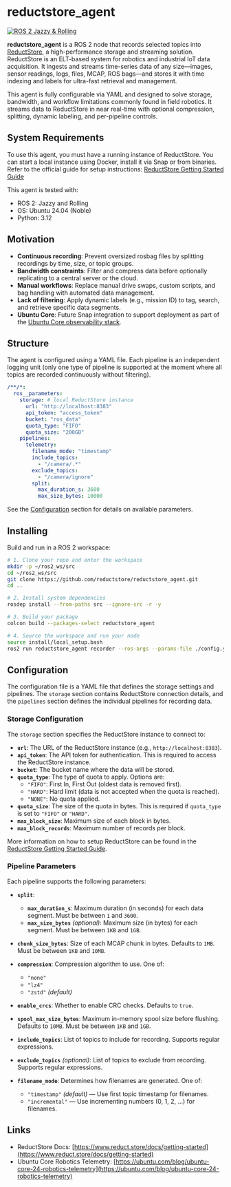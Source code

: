 # reductstore_agent

[![ROS 2 Jazzy & Rolling](https://img.shields.io/github/actions/workflow/status/reductstore/reductstore_agent/ci.yml?branch=main&label=ROS%202%20CI%20(Jazzy%20%26%20Rolling))](https://github.com/reductstore/reductstore_agent/actions/workflows/ci.yml)

**reductstore_agent** is a ROS 2 node that records selected topics into [ReductStore](https://www.reduct.store/), a high-performance storage and streaming solution. ReductStore is an ELT-based system for robotics and industrial IoT data acquisition. It ingests and streams time-series data of any size—images, sensor readings, logs, files, MCAP, ROS bags—and stores it with time indexing and labels for ultra-fast retrieval and management.

This agent is fully configurable via YAML and designed to solve storage, bandwidth, and workflow limitations commonly found in field robotics. It streams data to ReductStore in near real-time with optional compression, splitting, dynamic labeling, and per-pipeline controls.

## System Requirements

To use this agent, you must have a running instance of ReductStore. You can start a local instance using Docker, install it via Snap or from binaries. Refer to the official guide for setup instructions: [ReductStore Getting Started Guide](https://www.reduct.store/docs/getting-started)

This agent is tested with:
- ROS 2: Jazzy and Rolling
- OS: Ubuntu 24.04 (Noble)
- Python: 3.12

## Motivation

* **Continuous recording**: Prevent oversized rosbag files by splitting recordings by time, size, or topic groups.
* **Bandwidth constraints**: Filter and compress data before optionally replicating to a central server or the cloud.
* **Manual workflows**: Replace manual drive swaps, custom scripts, and bag handling with automated data management.
* **Lack of filtering**: Apply dynamic labels (e.g., mission ID) to tag, search, and retrieve specific data segments.
* **Ubuntu Core**: Future Snap integration to support deployment as part of the [Ubuntu Core observability stack](https://ubuntu.com/blog/ubuntu-core-24-robotics-telemetry).

## Structure

The agent is configured using a YAML file. Each pipeline is an independent logging unit (only one type of pipeline is supported at the moment where all topics are recorded continuously without filtering).

```yaml
/**/*:
  ros__parameters:
    storage: # local ReductStore instance
      url: "http://localhost:8383"
      api_token: "access_token"
      bucket: "ros_data"
      quota_type: "FIFO"
      quota_size: "200GB"
    pipelines:
      telemetry:
        filename_mode: "timestamp"
        include_topics:
          - "/camera/.*"
        exclude_topics:
          - "/camera/ignore"
        split:
          max_duration_s: 3600
          max_size_bytes: 10000
```

See the [Configuration](#configuration) section for details on available parameters.

## Installing

Build and run in a ROS 2 workspace:

```bash
# 1. Clone your repo and enter the workspace
mkdir -p ~/ros2_ws/src
cd ~/ros2_ws/src
git clone https://github.com/reductstore/reductstore_agent.git
cd ..

# 2. Install system dependencies
rosdep install --from-paths src --ignore-src -r -y

# 3. Build your package
colcon build --packages-select reductstore_agent

# 4. Source the workspace and run your node
source install/local_setup.bash
ros2 run reductstore_agent recorder --ros-args --params-file ./config.yaml
```

## Configuration

The configuration file is a YAML file that defines the storage settings and pipelines. The `storage` section contains ReductStore connection details, and the `pipelines` section defines the individual pipelines for recording data.

### Storage Configuration

The `storage` section specifies the ReductStore instance to connect to:

 * **`url`**: The URL of the ReductStore instance (e.g., `http://localhost:8383`).
 * **`api_token`**: The API token for authentication. This is required to access the ReductStore instance.
 * **`bucket`**: The bucket name where the data will be stored.
  * **`quota_type`**: The type of quota to apply. Options are:
    * `"FIFO"`: First In, First Out (oldest data is removed first).
    * `"HARD"`: Hard limit (data is not accepted when the quota is reached).
    * `"NONE"`: No quota applied.
  * **`quota_size`**: The size of the quota in bytes. This is required if `quota_type` is set to `"FIFO"` or `"HARD"`.
  * **`max_block_size`**: Maximum size of each block in bytes.
  * **`max_block_records`**: Maximum number of records per block.

More information on how to setup ReductStore can be found in the [ReductStore Getting Started Guide](https://www.reduct.store/docs/getting-started).

### Pipeline Parameters

Each pipeline supports the following parameters:

* **`split`**:

  * **`max_duration_s`**: Maximum duration (in seconds) for each data segment. Must be between `1` and `3600`.
  * **`max_size_bytes`** *(optional)*: Maximum size (in bytes) for each segment. Must be between `1KB` and `1GB`.

* **`chunk_size_bytes`**: Size of each MCAP chunk in bytes. Defaults to `1MB`. Must be between `1KB` and `10MB`.

* **`compression`**: Compression algorithm to use. One of:

  * `"none"`
  * `"lz4"`
  * `"zstd"` *(default)*

* **`enable_crcs`**: Whether to enable CRC checks. Defaults to `true`.

* **`spool_max_size_bytes`**: Maximum in-memory spool size before flushing. Defaults to `10MB`. Must be between `1KB` and `1GB`.

* **`include_topics`**: List of topics to include for recording. Supports regular expressions.
* **`exclude_topics`** *(optional)*: List of topics to exclude from recording. Supports regular expressions.
* **`filename_mode`**: Determines how filenames are generated. One of:

  * `"timestamp"` *(default)* — Use first topic timestamp for filenames.
  * `"incremental"` — Use incrementing numbers (0, 1, 2, ...) for filenames.

## Links

* ReductStore Docs: [https://www.reduct.store/docs/getting-started](https://www.reduct.store/docs/getting-started)
* Ubuntu Core Robotics Telemetry: [https://ubuntu.com/blog/ubuntu-core-24-robotics-telemetry](https://ubuntu.com/blog/ubuntu-core-24-robotics-telemetry)

